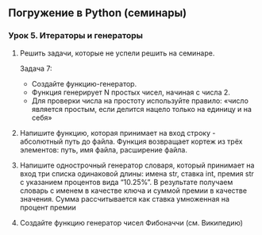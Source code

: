 ## Погружение в Python (семинары)
### Урок 5. Итераторы и генераторы

1. Решить задачи, которые не успели решить на семинаре.


   Задача 7: 
   * Создайте функцию-генератор.
   * Функция генерирует N простых чисел, начиная с числа 2.
   * Для проверки числа на простоту используйте правило: «число является простым, если делится нацело только на единицу и на себя»


2. Напишите функцию, которая принимает на вход строку - абсолютный путь до файла. Функция возвращает кортеж из трёх элементов: путь, имя файла, расширение файла.
3. Напишите однострочный генератор словаря, который принимает на вход три списка одинаковой длины: имена str, ставка int, премия str с указанием процентов вида “10.25%”. В результате получаем словарь с именем в качестве ключа и суммой премии в качестве значения. Сумма рассчитывается как ставка умноженная на процент премии
4. Создайте функцию генератор чисел Фибоначчи (см. Википедию)

